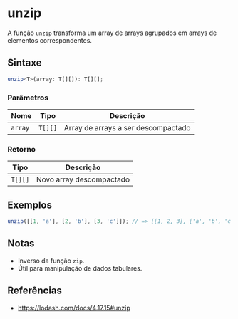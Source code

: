 # unzip

A função `unzip` transforma um array de arrays agrupados em arrays de elementos correspondentes.

## Sintaxe

```typescript
unzip<T>(array: T[][]): T[][];
```

### Parâmetros

| Nome     | Tipo      | Descrição                          |
|----------|-----------|------------------------------------|
| `array`  | `T[][]`   | Array de arrays a ser descompactado |

### Retorno

| Tipo      | Descrição                  |
|-----------|---------------------------|
| `T[][]`   | Novo array descompactado   |

## Exemplos

```typescript
unzip([[1, 'a'], [2, 'b'], [3, 'c']]); // => [[1, 2, 3], ['a', 'b', 'c']]
```

## Notas

* Inverso da função `zip`.
* Útil para manipulação de dados tabulares.

## Referências

* https://lodash.com/docs/4.17.15#unzip